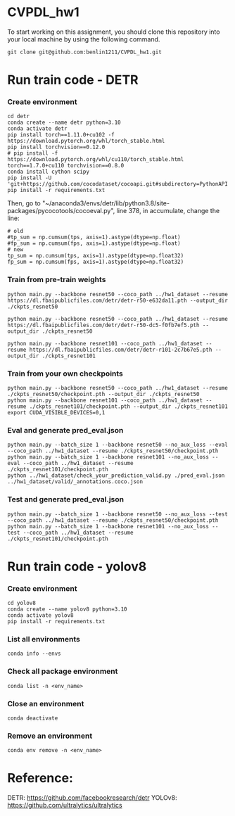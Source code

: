 # CVPDL_hw1

To start working on this assignment, you should clone this repository into your local machine by using the following command.
    
    git clone git@github.com:benlin1211/CVPDL_hw1.git

    
# Run train code - DETR

### Create environment
    
    cd detr
    conda create --name detr python=3.10
    conda activate detr
    pip install torch==1.11.0+cu102 -f https://download.pytorch.org/whl/torch_stable.html 
    pip install torchvision==0.12.0
    # pip install -f https://download.pytorch.org/whl/cu110/torch_stable.html torch==1.7.0+cu110 torchvision==0.8.0
    conda install cython scipy
    pip install -U 'git+https://github.com/cocodataset/cocoapi.git#subdirectory=PythonAPI'
    pip install -r requirements.txt
    
Then, go to "~/anaconda3/envs/detr/lib/python3.8/site-packages/pycocotools/cocoeval.py", line 378, in accumulate, change the line:
    
    # old
    #tp_sum = np.cumsum(tps, axis=1).astype(dtype=np.float)
    #fp_sum = np.cumsum(fps, axis=1).astype(dtype=np.float)
    # new
    tp_sum = np.cumsum(tps, axis=1).astype(dtype=np.float32)
    fp_sum = np.cumsum(fps, axis=1).astype(dtype=np.float32)
    
### Train from pre-train weights
    python main.py --backbone resnet50 --coco_path ../hw1_dataset --resume https://dl.fbaipublicfiles.com/detr/detr-r50-e632da11.pth --output_dir ./ckpts_resnet50
    
    python main.py --backbone resnet50 --coco_path ../hw1_dataset --resume https://dl.fbaipublicfiles.com/detr/detr-r50-dc5-f0fb7ef5.pth --output_dir ./ckpts_resnet50

    python main.py --backbone resnet101 --coco_path ../hw1_dataset --resume https://dl.fbaipublicfiles.com/detr/detr-r101-2c7b67e5.pth --output_dir ./ckpts_resnet101

### Train from your own checkpoints
    python main.py --backbone resnet50 --coco_path ../hw1_dataset --resume ./ckpts_resnet50/checkpoint.pth --output_dir ./ckpts_resnet50
    python main.py --backbone resnet101 --coco_path ../hw1_dataset --resume ./ckpts_resnet101/checkpoint.pth --output_dir ./ckpts_resnet101
    export CUDA_VISIBLE_DEVICES=0,1

### Eval and generate pred_eval.json
    python main.py --batch_size 1 --backbone resnet50 --no_aux_loss --eval --coco_path ../hw1_dataset --resume ./ckpts_resnet50/checkpoint.pth
    python main.py --batch_size 1 --backbone resnet101 --no_aux_loss --eval --coco_path ../hw1_dataset --resume ./ckpts_resnet101/checkpoint.pth
    python ../hw1_dataset/check_your_prediction_valid.py ./pred_eval.json ../hw1_dataset/valid/_annotations.coco.json

### Test and generate pred_eval.json 
    python main.py --batch_size 1 --backbone resnet50 --no_aux_loss --test --coco_path ../hw1_dataset --resume ./ckpts_resnet50/checkpoint.pth
    python main.py --batch_size 1 --backbone resnet101 --no_aux_loss --test --coco_path ../hw1_dataset --resume ./ckpts_resnet101/checkpoint.pth
    
    
# Run train code - yolov8

### Create environment

    cd yolov8
    conda create --name yolov8 python=3.10
    conda activate yolov8
    pip install -r requirements.txt

    
### List all environments

    conda info --envs
    
### Check all package environment

    conda list -n <env_name>

### Close an environment

    conda deactivate

### Remove an environment

    conda env remove -n <env_name>

# Reference:
DETR: https://github.com/facebookresearch/detr
YOLOv8: https://github.com/ultralytics/ultralytics
